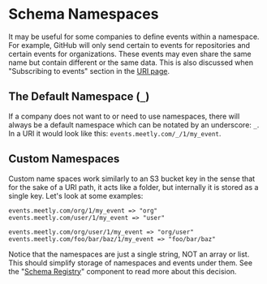 # Schema Namespaces

It may be useful for some companies to define events within a namespace. For example, GitHub will only send certain to events for repositories and certain events for organizations. These events may even share the same name but contain different or the same data. This is also discussed when "Subscribing to events" section in the [URI page](/uri#subscribing-to-events).

## The Default Namespace (`_`)

If a company does not want to or need to use namespaces, there will always be a default namespace which can be notated by an underscore: `_`. In a URI it would look like this: `events.meetly.com/_/1/my_event`.

## Custom Namespaces

Custom name spaces work similarly to an S3 bucket key in the sense that for the sake of a URI path, it acts like a folder, but internally it is stored as a single key. Let's look at some examples:

```
events.meetly.com/org/1/my_event => "org" 
events.meetly.com/user/1/my_event => "user"

events.meetly.com/org/user/1/my_event => "org/user"
events.meetly.com/foo/bar/baz/1/my_event => "foo/bar/baz"
```

Notice that the namespaces are just a single string, NOT an array or list. This should simplify storage of namespaces and events under them. See the "[Schema Registry](/schema-registry)" component to read more about this decision.
